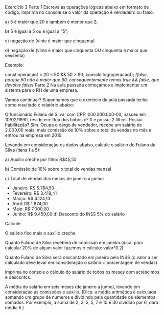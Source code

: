 Exercício 3
Parte 1
Escreva as operações lógicas abaixo em formato de código. Imprima no console se o valor da operação é verdadeiro ou falso:

a) 5 é maior que 20 e também é menor que 2;

b) 5 é igual a 5 ou é igual a “5”;

c) negação de (vinte é maior que cinquenta)

d) negação de (vinte é maior que cinquenta OU cinquenta é maior que sessenta)

Exemplo:

const operacao1 = 20 < 50 && 50 > 90;
console.log(operacao1);
/*false, porque 50 não é maior que 90, consequentemente temos true && false,
que devolve false*/
Parte 2
Na aula passada começamos a implementar um sistema para o RH de uma empresa.

Vamos continuar? Suponhamos que o exercício da aula passada tenha como resultado o relatório abaixo:

O funcionário Fulano de Silva, com CPF: 000.000.000-00, nasceu em 10/02/1990, reside em: Rua dos bobos nº 0 e possui 2 filhos. Possui habilitação? Sim. Ocupa o cargo de vendedor, recebe um salário de 2.000,00 reais, mais comissão de 10% sobre o total de vendas no mês e entrou na empresa em 2019.

Levando em consideração os dados abaixo, calcule o salário de Fulano da Silva (itens 1 a 5):

a) Auxílio creche por filho:  R$45,50

b) Comissão de 10% sobre o total de vendas mensal

c) Total de vendas dos meses de janeiro a junho:

- Janeiro: R$ 5.784,50
- Fevereiro: R$ 3.418,41
- Março: R$ 4.124,10
- Abril: R$ 1.874,00
- Maio: R$ 7.000,00
- Junho: R$ 9.450,00
d)  Desconto do INSS 5% do salário

Calcule:

O salário fixo mais o auxílio creche

Quanto Fulano de Silva receberá de comissão em janeiro (dica: para calcular 20% de algum valor fazemos o cálculo: valor*0.2)

Quanto Fulano de Silva será descontado em janeiro pelo INSS (o valor a ser calculado deve levar em consideração o salário + porcentagem de vendas)

Imprima no console o cálculo do salário de todos os meses com acréscimos e descontos.

A média do salário em  seis meses (de janeiro a junho), levando em consideração as comissões e auxílio. (Dica: a média aritmética é calculada somando um grupo de números e dividindo pela quantidade de elementos somados. Por exemplo, a soma de 2, 3, 3, 5, 7 e 10 é 30 dividido por 6, dará média 5.)